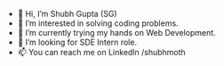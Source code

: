 - 👋 Hi, I’m Shubh Gupta (SG)
- 👀 I’m interested in solving coding problems.
- 🌱 I’m currently trying my hands on Web Development.
- 💞️ I’m looking for SDE Intern role.
- 📫 You can reach me on Linkedln /shubhmoth

<!---
shubhmoth/shubhmoth is a ✨ special ✨ repository because its `README.md` (this file) appears on your GitHub profile.
You can click the Preview link to take a look at your changes.
--->
